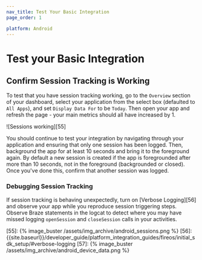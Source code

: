 ```yaml
---
nav_title: Test Your Basic Integration
page_order: 1

platform: Android
---
```


# Test your Basic Integration

## Confirm Session Tracking is Working
To test that you have session tracking working, go to the `Overview` section of your dashboard, select your application from the select box (defaulted to `All Apps`), and set `Display Data For` to be `Today`. Then open your app and refresh the page - your main metrics should all have increased by 1.

![Sessions working][55]

You should continue to test your integration by navigating through your application and ensuring that only one session has been logged. Then, background the app for at least 10 seconds and bring it to the foreground again. By default a new session is created if the app is foregrounded after more than 10 seconds, not in the foreground (backgrounded or closed). Once you've done this, confirm that another session was logged.

### Debugging Session Tracking
If session tracking is behaving unexpectedly, turn on [Verbose Logging][56] and observe your app while you reproduce session triggering steps. Observe Braze statements in the logcat to detect where you may have missed logging `openSession` and `closeSession` calls in your activities.

[55]: {% image_buster /assets/img_archive/android_sessions.png %}
[56]: {{site.baseurl}}/developer_guide/platform_integration_guides/fireos/initial_sdk_setup/#verbose-logging
[57]: {% image_buster /assets/img_archive/android_device_data.png %}
